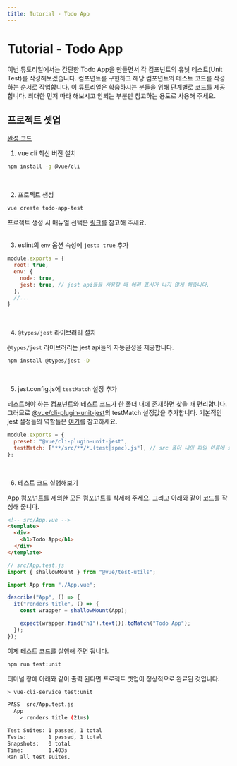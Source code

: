 ```yaml
---
title: Tutorial - Todo App
---
```


# Tutorial - Todo App

이번 튜토리얼에서는 간단한 Todo App을 만들면서 각 컴포넌트의 유닛 테스트(Unit Test)를 작성해보겠습니다. 컴포넌트를 구현하고 해당 컴포넌트의 테스트 코드를 작성하는 순서로 작업합니다. 이 튜토리얼은 학습하시는 분들을 위해 단계별로 코드를 제공합니다. 최대한 먼저 따라 해보시고 안되는 부분만 참고하는 용도로 사용해 주세요.

## 프로젝트 셋업
[완성 코드](https://github.com/dngwoodo/vue-todo-app-test/tree/6f2a8fb79aa7bf85db495864ac7f40b2c26ed13f)

1. vue cli 최신 버전 설치   
```bash
npm install -g @vue/cli
```
<br />

2. 프로젝트 생성
```bash
vue create todo-app-test
```
프로젝트 생성 시 매뉴얼 선택은 [링크](https://joshua1988.github.io/vue-camp/testing/vue-test-util.html#%E1%84%85%E1%85%A1%E1%84%8B%E1%85%B5%E1%84%87%E1%85%B3%E1%84%85%E1%85%A5%E1%84%85%E1%85%B5-%E1%84%89%E1%85%A5%E1%86%AF%E1%84%8E%E1%85%B5)를 참고해 주세요.   
<br />

3. eslint의 `env` 옵션 속성에 `jest: true` 추가   
```js
module.exports = {
  root: true,
  env: {
    node: true,
    jest: true, // jest api들을 사용할 때 에러 표시가 나지 않게 해줍니다.
  },
  //...
}
```
<br />

4. `@types/jest` 라이브러리 설치

`@types/jest` 라이브러리는 jest api들의 자동완성을 제공합니다.
```bash
npm install @types/jest -D
```
<br />

5. jest.config.js에 `testMatch` 설정 추가   
    
  테스트해야 하는 컴포넌트와 테스트 코드가 한 폴더 내에 존재하면 찾을 때 편리합니다. 그러므로 [@vue/cli-plugin-unit-jest](https://github.com/vuejs/vue-cli/blob/dev/packages/%40vue/cli-plugin-unit-jest/presets/default/jest-preset.js)의 testMatch 설정값을 추가합니다. 기본적인 jest 설정들의 역할들은 [여기](https://joshua1988.github.io/vue-camp/testing/vue-test-util.html#%E1%84%91%E1%85%A2%E1%84%8F%E1%85%B5%E1%84%8C%E1%85%B5-json-%E1%84%89%E1%85%A5%E1%86%AF%E1%84%8C%E1%85%A5%E1%86%BC)를 참고하세요.
  
  ```js
  module.exports = {
    preset: "@vue/cli-plugin-unit-jest",
    testMatch: ["**/src/**/*.(test|spec).js"], // src 폴더 내의 파일 이름에 spec이나 test가 포함돼 있다면 테스트를 수행합니다.
  };
  ```
<br />

6. 테스트 코드 실행해보기   
   
App 컴포넌트를 제외한 모든 컴포넌트를 삭제해 주세요. 그리고 아래와 같이 코드를 작성해 줍니다.
```html
<!-- src/App.vue -->
<template>
  <div>
    <h1>Todo App</h1>
  </div>
</template>
```
```js
// src/App.test.js
import { shallowMount } from "@vue/test-utils";

import App from "./App.vue";

describe("App", () => {
  it("renders title", () => {
    const wrapper = shallowMount(App);

    expect(wrapper.find("h1").text()).toMatch("Todo App");
  });
});
```
이제 테스트 코드를 실행해 주면 됩니다.
```bash
npm run test:unit
```

터미널 창에 아래와 같이 출력 된다면 프로젝트 셋업이 정상적으로 완료된 것입니다.
```bash
> vue-cli-service test:unit

PASS  src/App.test.js
  App
    ✓ renders title (21ms)

Test Suites: 1 passed, 1 total
Tests:       1 passed, 1 total
Snapshots:   0 total
Time:        1.403s
Ran all test suites.
```